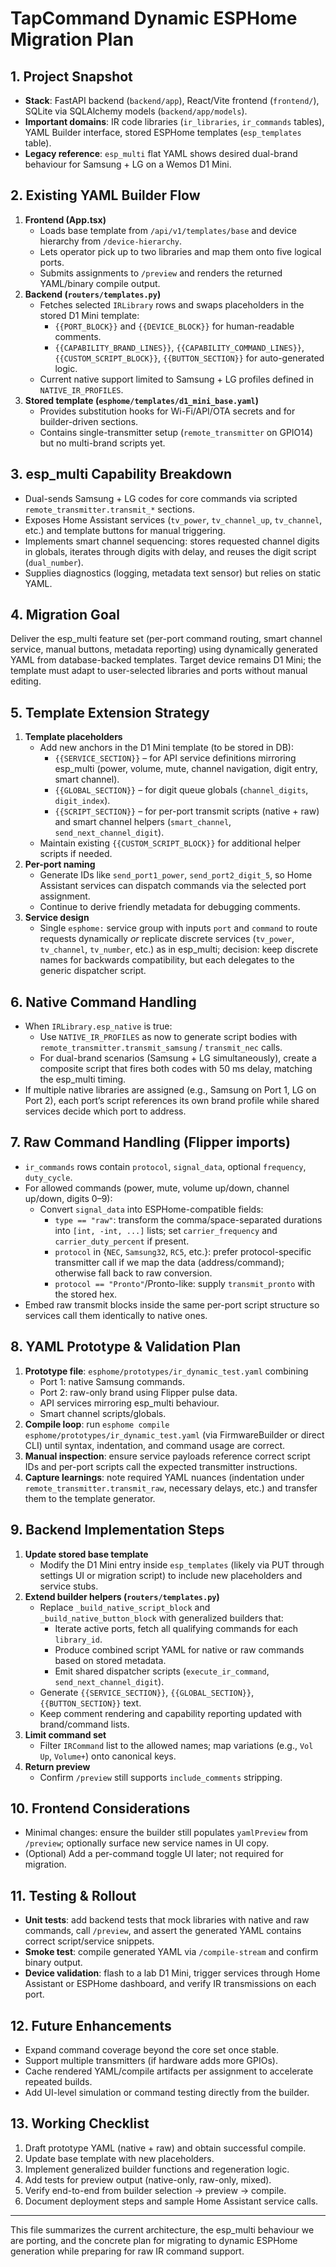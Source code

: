 # TapCommand Dynamic ESPHome Migration Plan

## 1. Project Snapshot
- **Stack**: FastAPI backend (`backend/app`), React/Vite frontend (`frontend/`), SQLite via SQLAlchemy models (`backend/app/models`).
- **Important domains**: IR code libraries (`ir_libraries`, `ir_commands` tables), YAML Builder interface, stored ESPHome templates (`esp_templates` table).
- **Legacy reference**: `esp_multi` flat YAML shows desired dual-brand behaviour for Samsung + LG on a Wemos D1 Mini.

## 2. Existing YAML Builder Flow
1. **Frontend (App.tsx)**
   - Loads base template from `/api/v1/templates/base` and device hierarchy from `/device-hierarchy`.
   - Lets operator pick up to two libraries and map them onto five logical ports.
   - Submits assignments to `/preview` and renders the returned YAML/binary compile output.
2. **Backend (`routers/templates.py`)**
   - Fetches selected `IRLibrary` rows and swaps placeholders in the stored D1 Mini template:
     - `{{PORT_BLOCK}}` and `{{DEVICE_BLOCK}}` for human-readable comments.
     - `{{CAPABILITY_BRAND_LINES}}`, `{{CAPABILITY_COMMAND_LINES}}`, `{{CUSTOM_SCRIPT_BLOCK}}`, `{{BUTTON_SECTION}}` for auto-generated logic.
   - Current native support limited to Samsung + LG profiles defined in `NATIVE_IR_PROFILES`.
3. **Stored template (`esphome/templates/d1_mini_base.yaml`)**
   - Provides substitution hooks for Wi-Fi/API/OTA secrets and for builder-driven sections.
   - Contains single-transmitter setup (`remote_transmitter` on GPIO14) but no multi-brand scripts yet.

## 3. esp_multi Capability Breakdown
- Dual-sends Samsung + LG codes for core commands via scripted `remote_transmitter.transmit_*` sections.
- Exposes Home Assistant services (`tv_power`, `tv_channel_up`, `tv_channel`, etc.) and template buttons for manual triggering.
- Implements smart channel sequencing: stores requested channel digits in globals, iterates through digits with delay, and reuses the digit script (`dual_number`).
- Supplies diagnostics (logging, metadata text sensor) but relies on static YAML.

## 4. Migration Goal
Deliver the esp_multi feature set (per-port command routing, smart channel service, manual buttons, metadata reporting) using dynamically generated YAML from database-backed templates. Target device remains D1 Mini; the template must adapt to user-selected libraries and ports without manual editing.

## 5. Template Extension Strategy
1. **Template placeholders**
   - Add new anchors in the D1 Mini template (to be stored in DB):
     - `{{SERVICE_SECTION}}` – for API service definitions mirroring esp_multi (power, volume, mute, channel navigation, digit entry, smart channel).
     - `{{GLOBAL_SECTION}}` – for digit queue globals (`channel_digits`, `digit_index`).
     - `{{SCRIPT_SECTION}}` – for per-port transmit scripts (native + raw) and smart channel helpers (`smart_channel`, `send_next_channel_digit`).
   - Maintain existing `{{CUSTOM_SCRIPT_BLOCK}}` for additional helper scripts if needed.
2. **Per-port naming**
   - Generate IDs like `send_port1_power`, `send_port2_digit_5`, so Home Assistant services can dispatch commands via the selected port assignment.
   - Continue to derive friendly metadata for debugging comments.
3. **Service design**
   - Single `esphome:` service group with inputs `port` and `command` to route requests dynamically *or* replicate discrete services (`tv_power`, `tv_channel`, `tv_number`, etc.) as in esp_multi; decision: keep discrete names for backwards compatibility, but each delegates to the generic dispatcher script.

## 6. Native Command Handling
- When `IRLibrary.esp_native` is true:
  - Use `NATIVE_IR_PROFILES` as now to generate script bodies with `remote_transmitter.transmit_samsung` / `transmit_nec` calls.
  - For dual-brand scenarios (Samsung + LG simultaneously), create a composite script that fires both codes with 50 ms delay, matching the esp_multi timing.
- If multiple native libraries are assigned (e.g., Samsung on Port 1, LG on Port 2), each port’s script references its own brand profile while shared services decide which port to address.

## 7. Raw Command Handling (Flipper imports)
- `ir_commands` rows contain `protocol`, `signal_data`, optional `frequency`, `duty_cycle`.
- For allowed commands (power, mute, volume up/down, channel up/down, digits 0–9):
  - Convert `signal_data` into ESPHome-compatible fields:
    - `type == "raw"`: transform the comma/space-separated durations into `[int, -int, ...]` lists; set `carrier_frequency` and `carrier_duty_percent` if present.
    - `protocol` in {`NEC`, `Samsung32`, `RC5`, etc.}: prefer protocol-specific transmitter call if we map the data (address/command); otherwise fall back to raw conversion.
    - `protocol == "Pronto"`/Pronto-like: supply `transmit_pronto` with the stored hex.
- Embed raw transmit blocks inside the same per-port script structure so services call them identically to native ones.

## 8. YAML Prototype & Validation Plan
1. **Prototype file**: `esphome/prototypes/ir_dynamic_test.yaml` combining
   - Port 1: native Samsung commands.
   - Port 2: raw-only brand using Flipper pulse data.
   - API services mirroring esp_multi behaviour.
   - Smart channel scripts/globals.
2. **Compile loop**: run `esphome compile esphome/prototypes/ir_dynamic_test.yaml` (via FirmwareBuilder or direct CLI) until syntax, indentation, and command usage are correct.
3. **Manual inspection**: ensure service payloads reference correct script IDs and per-port scripts call the expected transmitter instructions.
4. **Capture learnings**: note required YAML nuances (indentation under `remote_transmitter.transmit_raw`, necessary delays, etc.) and transfer them to the template generator.

## 9. Backend Implementation Steps
1. **Update stored base template**
   - Modify the D1 Mini entry inside `esp_templates` (likely via PUT through settings UI or migration script) to include new placeholders and service stubs.
2. **Extend builder helpers (`routers/templates.py`)**
   - Replace `_build_native_script_block` and `_build_native_button_block` with generalized builders that:
     - Iterate active ports, fetch all qualifying commands for each `library_id`.
     - Produce combined script YAML for native or raw commands based on stored metadata.
     - Emit shared dispatcher scripts (`execute_ir_command`, `send_next_channel_digit`).
   - Generate `{{SERVICE_SECTION}}`, `{{GLOBAL_SECTION}}`, `{{BUTTON_SECTION}}` text.
   - Keep comment rendering and capability reporting updated with brand/command lists.
3. **Limit command set**
   - Filter `IRCommand` list to the allowed names; map variations (e.g., `Vol Up`, `Volume+`) onto canonical keys.
4. **Return preview**
   - Confirm `/preview` still supports `include_comments` stripping.

## 10. Frontend Considerations
- Minimal changes: ensure the builder still populates `yamlPreview` from `/preview`; optionally surface new service names in UI copy.
- (Optional) Add a per-command toggle UI later; not required for migration.

## 11. Testing & Rollout
- **Unit tests**: add backend tests that mock libraries with native and raw commands, call `/preview`, and assert the generated YAML contains correct script/service snippets.
- **Smoke test**: compile generated YAML via `/compile-stream` and confirm binary output.
- **Device validation**: flash to a lab D1 Mini, trigger services through Home Assistant or ESPHome dashboard, and verify IR transmissions on each port.

## 12. Future Enhancements
- Expand command coverage beyond the core set once stable.
- Support multiple transmitters (if hardware adds more GPIOs).
- Cache rendered YAML/compile artifacts per assignment to accelerate repeated builds.
- Add UI-level simulation or command testing directly from the builder.

## 13. Working Checklist
1. Draft prototype YAML (native + raw) and obtain successful compile.
2. Update base template with new placeholders.
3. Implement generalized builder functions and regeneration logic.
4. Add tests for preview output (native-only, raw-only, mixed).
5. Verify end-to-end from builder selection → preview → compile.
6. Document deployment steps and sample Home Assistant service calls.

---
This file summarizes the current architecture, the esp_multi behaviour we are porting, and the concrete plan for migrating to dynamic ESPHome generation while preparing for raw IR command support.
